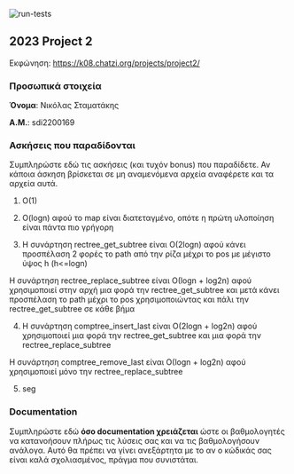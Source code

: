 ![run-tests](../../workflows/run-tests/badge.svg)

## 2023 Project 2

Εκφώνηση: https://k08.chatzi.org/projects/project2/


### Προσωπικά στοιχεία

__Όνομα__: Νικόλας Σταματάκης

__Α.Μ.__: sdi2200169

### Ασκήσεις που παραδίδονται

Συμπληρώστε εδώ τις ασκήσεις (και τυχόν bonus) που παραδίδετε. Αν κάποια άσκηση
βρίσκεται σε μη αναμενόμενα αρχεία αναφέρετε και τα αρχεία αυτά.

1. O(1)

2. O(logn) αφού το map είναι διατεταγμένο, οπότε η πρώτη υλοποίηση είναι πάντα πιο γρήγορη 

3. Η συνάρτηση rectree_get_subtree είναι Ο(2logn) αφού κάνει προσπέλαση 2 φορές το path από την ρίζα μέχρι το pos με 
μέγιστο ύψος h (h<=logn)

Η συνάρτηση rectree_replace_subtree είναι Ο(logn + log2n) αφού χρησιμοποιεί στην αρχή μια φορά την rectree_get_subtree
και μετά κάνει προσπέλαση το path μέχρι το pos χρησιμοποιώντας και πάλι την rectree_get_subtree σε κάθε βήμα

4. Η συνάρτηση comptree_insert_last είναι Ο(2logn + log2n) αφού χρησιμοποιεί μια φορά την rectree_get_subtree και μια φορά
την rectree_replace_subtree

Η συνάρτηση comptree_remove_last είναι Ο(logn + log2n) αφού χρησιμοποιεί μόνο την rectree_replace_subtree

5. seg

### Documentation

Συμπληρώστε εδώ __όσο documentation χρειάζεται__ ώστε οι βαθμολογητές να
κατανοήσουν πλήρως τις λύσεις σας και να τις βαθμολογήσουν ανάλογα. Αυτό θα
πρέπει να γίνει ανεξάρτητα με το αν ο κώδικάς σας είναι καλά σχολιασμένος,
πράγμα που συνιστάται.
